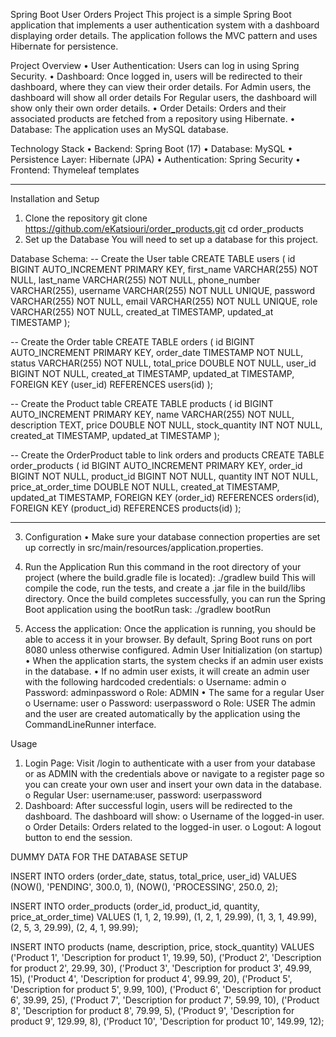 Spring Boot User Orders Project
This project is a simple Spring Boot application that implements a user authentication system with a dashboard displaying order details. The application follows the MVC pattern and uses Hibernate for persistence.

Project Overview
•	User Authentication: Users can log in using Spring Security.
•	Dashboard: Once logged in, users will be redirected to their dashboard, where they can view their order details.
 For Admin users, the dashboard will show all order details
  For Regular users, the dashboard will show only their own order details.
•	Order Details: Orders and their associated products are fetched from a repository using Hibernate.
•	Database: The application uses an MySQL database.


Technology Stack
•	Backend: Spring Boot (17)
•	Database: MySQL
•	Persistence Layer: Hibernate (JPA)
•	Authentication: Spring Security
•	Frontend: Thymeleaf templates
________________________________________
Installation and Setup
1. Clone the repository
git clone https://github.com/eKatsiouri/order_products.git
cd order_products
2. Set up the Database
You will need to set up a database for this project.

Database Schema:
-- Create the User table
CREATE TABLE users ( id BIGINT AUTO_INCREMENT PRIMARY KEY, 
first_name VARCHAR(255) NOT NULL, last_name VARCHAR(255) NOT NULL, 
phone_number VARCHAR(255), username VARCHAR(255) NOT NULL UNIQUE,
password VARCHAR(255) NOT NULL, email VARCHAR(255) NOT NULL UNIQUE, 
role VARCHAR(255) NOT NULL, created_at TIMESTAMP, updated_at TIMESTAMP );


-- Create the Order table
CREATE TABLE orders ( id BIGINT AUTO_INCREMENT PRIMARY KEY,
order_date TIMESTAMP NOT NULL, status VARCHAR(255) NOT NULL, 
total_price DOUBLE NOT NULL, user_id BIGINT NOT NULL, created_at TIMESTAMP,
updated_at TIMESTAMP, FOREIGN KEY (user_id) REFERENCES users(id) );


-- Create the Product table
CREATE TABLE products ( id BIGINT AUTO_INCREMENT PRIMARY KEY,
name VARCHAR(255) NOT NULL, description TEXT, price DOUBLE NOT NULL, 
stock_quantity INT NOT NULL, created_at TIMESTAMP, updated_at TIMESTAMP );


-- Create the OrderProduct table to link orders and products
CREATE TABLE order_products ( id BIGINT AUTO_INCREMENT PRIMARY KEY, order_id BIGINT NOT NULL,
product_id BIGINT NOT NULL, quantity INT NOT NULL, price_at_order_time DOUBLE NOT NULL, created_at TIMESTAMP,
updated_at TIMESTAMP, FOREIGN KEY (order_id) REFERENCES orders(id), FOREIGN KEY (product_id) REFERENCES products(id) );


________________________________________
3. Configuration
•	Make sure your database connection properties are set up correctly in src/main/resources/application.properties.
4. Run the Application
Run this command in the root directory of your project (where the build.gradle file is located):
./gradlew build
This will compile the code, run the tests, and create a .jar file in the build/libs directory.
Once the build completes successfully, you can run the Spring Boot application using the bootRun task:
./gradlew bootRun

5. Access the application:
Once the application is running, you should be able to access it in your browser. By default, Spring Boot runs on port 8080 unless otherwise configured.
 Admin User Initialization (on startup)
•	When the application starts, the system checks if an admin user exists in the database.
•	If no admin user exists, it will create an admin user with the following hardcoded credentials:
o	Username: admin
o	Password: adminpassword
o	Role: ADMIN
•	The same for a regular User
o	Username: user
o	Password: userpassword
o	Role: USER
The admin and the user are created automatically by the application using the CommandLineRunner interface.

Usage
1.	Login Page: Visit /login to authenticate with a user from your database or as ADMIN with the credentials above or navigate to a register page so you can create your own user and insert your own data in the database.
o	Regular User: username:user, password: userpassword
2.	Dashboard: After successful login, users will be redirected to the dashboard. The dashboard will show:
o	Username of the logged-in user.
o	Order Details: Orders related to the logged-in user.
o	Logout: A logout button to end the session.


DUMMY DATA FOR THE DATABASE SETUP

INSERT INTO orders (order_date, status, total_price, user_id) VALUES
(NOW(), 'PENDING', 300.0, 1),
(NOW(), 'PROCESSING', 250.0, 2);

INSERT INTO order_products (order_id, product_id, quantity, price_at_order_time) VALUES
(1, 1, 2, 19.99),
(1, 2, 1, 29.99),
(1, 3, 1, 49.99),
(2, 5, 3, 29.99),
(2, 4, 1, 99.99);

INSERT INTO products (name, description, price, stock_quantity) VALUES
('Product 1', 'Description for product 1', 19.99, 50),
('Product 2', 'Description for product 2', 29.99, 30),
('Product 3', 'Description for product 3', 49.99, 15),
('Product 4', 'Description for product 4', 99.99, 20),
('Product 5', 'Description for product 5', 9.99, 100),
('Product 6', 'Description for product 6', 39.99, 25),
('Product 7', 'Description for product 7', 59.99, 10),
('Product 8', 'Description for product 8', 79.99, 5),
('Product 9', 'Description for product 9', 129.99, 8),
('Product 10', 'Description for product 10', 149.99, 12);
